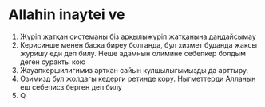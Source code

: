 
# Allahin inaytei ve 

1. Жүріп жатқан системаны біз арқылыжүріп жатқанына даңдайсымау
2. Керисинше менен баска биреу болганда, бул хизмет буданда жаксы журишу еди деп билу. Неше адамнын олимине себепкер болдым деген суракты кою
3. Жауапкершилигимиз арткан сайын кулшылыгымызды да арттыру. 
4. Озимизд бул жолдагы кедерги ретинде кору. Ныгметтерди Алланын еш себеписз берген деп билу
5. Q
